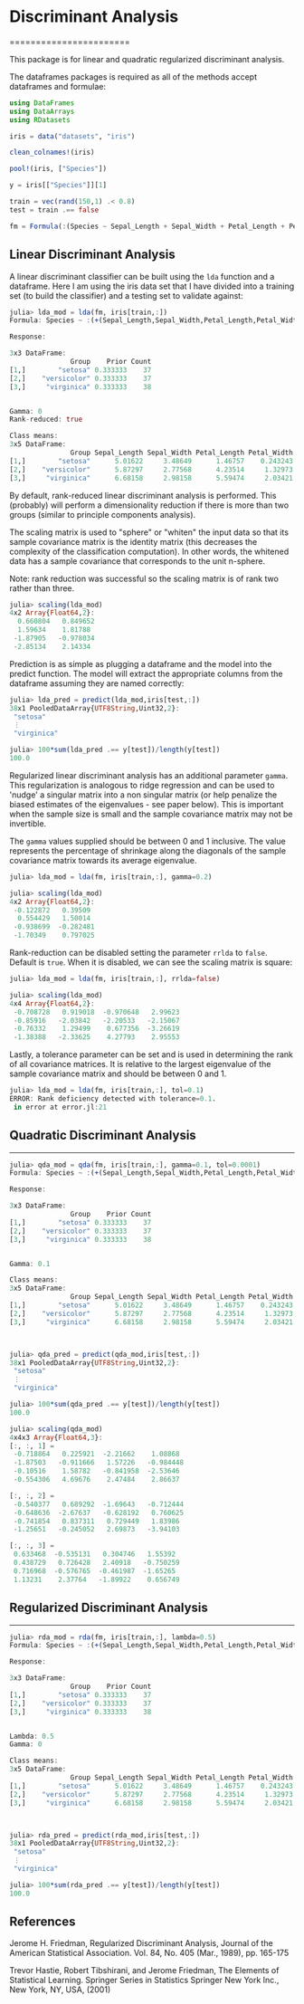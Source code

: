 # Discriminant Analysis
=======================

This package is for linear and quadratic regularized discriminant analysis.

The dataframes packages is required as all of the methods accept dataframes and formulae: 

```julia
using DataFrames
using DataArrays
using RDatasets

iris = data("datasets", "iris")

clean_colnames!(iris)

pool!(iris, ["Species"])

y = iris[["Species"]][1]

train = vec(rand(150,1) .< 0.8)
test = train .== false

fm = Formula(:(Species ~ Sepal_Length + Sepal_Width + Petal_Length + Petal_Width))
```

## Linear Discriminant Analysis
A linear discriminant classifier can be built using the `lda` function and a dataframe. Here I am using the iris data set that I have divided into a training set (to build the classifier) and a testing set to validate against:

```julia
julia> lda_mod = lda(fm, iris[train,:])
Formula: Species ~ :(+(Sepal_Length,Sepal_Width,Petal_Length,Petal_Width))

Response:

3x3 DataFrame:
               Group    Prior Count
[1,]        "setosa" 0.333333    37
[2,]    "versicolor" 0.333333    37
[3,]     "virginica" 0.333333    38


Gamma: 0
Rank-reduced: true

Class means:
3x5 DataFrame:
               Group Sepal_Length Sepal_Width Petal_Length Petal_Width
[1,]        "setosa"      5.01622     3.48649      1.46757    0.243243
[2,]    "versicolor"      5.87297     2.77568      4.23514     1.32973
[3,]     "virginica"      6.68158     2.98158      5.59474     2.03421
```

By default, rank-reduced linear discriminant analysis is performed. This (probably) will perform a dimensionality reduction if there is more than two groups (similar to principle components analysis). 

The scaling matrix is used to "sphere" or "whiten" the input data so that its sample covariance matrix is the identity matrix (this decreases the complexity of the classification computation). In other words, the whitened data has a sample covariance that corresponds to the unit n-sphere.

Note: rank reduction was successful so the scaling matrix is of rank two rather than three. 

```julia
julia> scaling(lda_mod)
4x2 Array{Float64,2}:
  0.660804   0.849652
  1.59634    1.81788 
 -1.87905   -0.978034
 -2.85134    2.14334 
```

Prediction is as simple as plugging a dataframe and the model into the predict function. The model will extract the appropriate columns from the dataframe assuming they are named correctly:

```julia
julia> lda_pred = predict(lda_mod,iris[test,:])
38x1 PooledDataArray{UTF8String,Uint32,2}:
 "setosa"    
 ⋮          
 "virginica"

julia> 100*sum(lda_pred .== y[test])/length(y[test])
100.0
```

Regularized linear discriminant analysis has an additional parameter `gamma`. This regularization is analogous to ridge regression and can be used to 'nudge' a singular matrix into a non singular matrix (or help penalize the biased estimates of the eigenvalues - see paper below). This is important when the sample size is small and the sample covariance matrix may not be invertible. 

The `gamma` values supplied should be between 0 and 1 inclusive. The value represents the percentage of shrinkage along the diagonals of the sample covariance matrix towards its average eigenvalue.

```julia
julia> lda_mod = lda(fm, iris[train,:], gamma=0.2)

julia> scaling(lda_mod)
4x2 Array{Float64,2}:
 -0.122872   0.39509 
  0.554429   1.50014 
 -0.938699  -0.282481
 -1.70349    0.797025
```

Rank-reduction can be disabled setting the parameter `rrlda` to `false`. Default is `true`. When it is disabled, we can see the scaling matrix is square:

```julia
julia> lda_mod = lda(fm, iris[train,:], rrlda=false)

julia> scaling(lda_mod)
4x4 Array{Float64,2}:
 -0.708728   0.919018  -0.970648   2.99623
 -0.85916   -2.03842   -2.20533   -2.15067
 -0.76332    1.29499    0.677356  -3.26619
 -1.38388   -2.33625    4.27793    2.95553
```

Lastly, a tolerance parameter can be set and is used in determining the rank of all covariance matrices. It is relative to the largest eigenvalue of the sample covariance matrix and should be between 0 and 1. 

```julia
julia> lda_mod = lda(fm, iris[train,:], tol=0.1)
ERROR: Rank deficiency detected with tolerance=0.1.
 in error at error.jl:21
```

## Quadratic Discriminant Analysis
----------------------------------

```julia
julia> qda_mod = qda(fm, iris[train,:], gamma=0.1, tol=0.0001)
Formula: Species ~ :(+(Sepal_Length,Sepal_Width,Petal_Length,Petal_Width))

Response:

3x3 DataFrame:
               Group    Prior Count
[1,]        "setosa" 0.333333    37
[2,]    "versicolor" 0.333333    37
[3,]     "virginica" 0.333333    38


Gamma: 0.1

Class means:
3x5 DataFrame:
               Group Sepal_Length Sepal_Width Petal_Length Petal_Width
[1,]        "setosa"      5.01622     3.48649      1.46757    0.243243
[2,]    "versicolor"      5.87297     2.77568      4.23514     1.32973
[3,]     "virginica"      6.68158     2.98158      5.59474     2.03421



julia> qda_pred = predict(qda_mod,iris[test,:])
38x1 PooledDataArray{UTF8String,Uint32,2}:  
 "setosa"   
 ⋮          
 "virginica"

julia> 100*sum(qda_pred .== y[test])/length(y[test])
100.0

julia> scaling(qda_mod)
4x4x3 Array{Float64,3}:
[:, :, 1] =
 -0.718864   0.225921  -2.21662    1.08868 
 -1.87503   -0.911666   1.57226   -0.984448
 -0.10516    1.58782   -0.841958  -2.53646 
 -0.554306   4.69676    2.47484    2.86637 

[:, :, 2] =
 -0.540377   0.689292  -1.69643   -0.712444
 -0.648636  -2.67637   -0.628192   0.760625
 -0.741854   0.837311   0.729449   1.83986 
 -1.25651   -0.245052   2.69873   -3.94103 

[:, :, 3] =
 0.633468  -0.535131   0.304746   1.55392 
 0.438729   0.726428   2.40918   -0.750259
 0.716968  -0.576765  -0.461987  -1.65265 
 1.13231    2.37764   -1.89922    0.656749
```

## Regularized Discriminant Analysis
------------------------------------

```julia
julia> rda_mod = rda(fm, iris[train,:], lambda=0.5)
Formula: Species ~ :(+(Sepal_Length,Sepal_Width,Petal_Length,Petal_Width))

Response:

3x3 DataFrame:
               Group    Prior Count
[1,]        "setosa" 0.333333    37
[2,]    "versicolor" 0.333333    37
[3,]     "virginica" 0.333333    38


Lambda: 0.5
Gamma: 0

Class means:
3x5 DataFrame:
               Group Sepal_Length Sepal_Width Petal_Length Petal_Width
[1,]        "setosa"      5.01622     3.48649      1.46757    0.243243
[2,]    "versicolor"      5.87297     2.77568      4.23514     1.32973
[3,]     "virginica"      6.68158     2.98158      5.59474     2.03421



julia> rda_pred = predict(rda_mod,iris[test,:])
38x1 PooledDataArray{UTF8String,Uint32,2}:
 "setosa"     
 ⋮          
 "virginica"

julia> 100*sum(rda_pred .== y[test])/length(y[test])
100.0

```

## References
Jerome H. Friedman, Regularized Discriminant Analysis, Journal of the American Statistical Association. Vol. 84, No. 405 (Mar., 1989), pp. 165-175

Trevor Hastie, Robert Tibshirani, and Jerome Friedman, The Elements of Statistical Learning. Springer Series in Statistics Springer New York Inc., New York, NY, USA, (2001)

